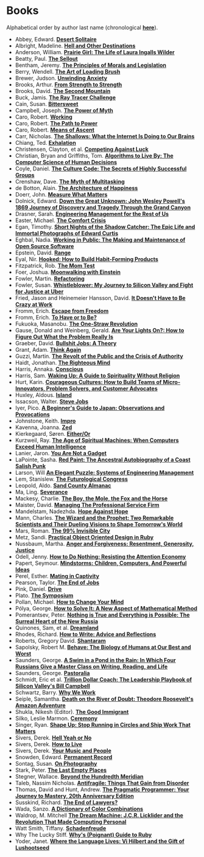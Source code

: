 # Books

Alphabetical order by author last name (chronological **[here](https://github.com/jwchristiansen/books/commits/master)**).

- Abbey, Edward. **[Desert Solitaire](https://bit.ly/3ffNVBx)**
- Albright, Madeline. **[Hell and Other Destinations](https://bit.ly/3vrIQQu)**
- Anderson, William. **[Prairie Girl: The Life of Laura Ingalls Wilder](https://bit.ly/39IXbgT)**
- Beatty, Paul. **[The Sellout](https://bit.ly/2XdfLbf)**
- Bentham, Jeremy. **[The Principles of Morals and Legislation](https://bit.ly/2XdfLbf)**
- Berry, Wendell. **[The Art of Loading Brush](https://bit.ly/310dNMt)**
- Brewer, Judson. **[Unwinding Anxiety](https://bookshop.org/books/unwinding-anxiety-new-science-shows-how-to-break-the-cycles-of-worry-and-fear-to-heal-your-mind/9780593330449)**
- Brooks, Arthur. **[From Strength to Strength](https://bookshop.org/p/books/from-strength-to-strength-finding-success-happiness-and-deep-purpose-in-the-second-half-of-life-arthur-c-brooks/16215322?ean=9780593191484)**
- Brooks, David. **[The Second Mountain](https://bit.ly/3ryPtwH)**
- Buck, Jamis. **[The Ray Tracer Challenge](https://bit.ly/3feDLRJ)**
- Cain, Susan. **[Bittersweet](https://bookshop.org/books/bittersweet-how-sorrow-and-longing-make-us-whole-9780593506059/9780451499783)**
- Campbell, Joseph. **[The Power of Myth](https://bookshop.org/books/the-power-of-myth/9780385418867)**
- Caro, Robert. **[Working](https://bit.ly/33d7ZSy)**
- Caro, Robert. **[The Path to Power](https://bit.ly/30ahsIu)**
- Caro, Robert. **[Means of Ascent](https://bit.ly/3ikC5rm)**
- Carr, Nicholas. **[The Shallows: What the Internet Is Doing to Our Brains](https://bit.ly/2PVi1zN)**
- Chiang, Ted. **[Exhalation](https://bit.ly/2DeNnhT)**
- Christensen, Clayton, et al. **[Competing Against Luck](https://bit.ly/33b0j36)**
- Christian, Bryan and Griffiths, Tom. **[Algorithms to Live By: The Computer Science of Human Decisions](https://bit.ly/3wVqt5K)**
- Coyle, Daniel. **[The Culture Code: The Secrets of Highly Successful Groups](https://bit.ly/3fSBhMh)**
- Crenshaw, Dave. **[The Myth of Multitasking](https://bit.ly/3KU6WKf)**
- de Botton, Alain. **[The Architecture of Happiness](https://www.goodreads.com/book/show/23418.The_Architecture_of_Happiness?ac=1&from_search=true&qid=Su9BjFOXi2&rank=1)**
- Doerr, John. **[Measure What Matters](https://bit.ly/3qMr2is)**
- Dolnick, Edward. **[Down the Great Unknown: John Wesley Powell's 1869 Journey of Discovery and Tragedy Through the Grand Canyon](https://bit.ly/39Hrd4b)**
- Drasner, Sarah. **[Engineering Management for the Rest of Us](https://bookshop.org/p/books/engineering-management-for-the-rest-of-us/18891490?ean=9798986769301)**
- Easter, Michael. **[The Comfort Crisis](https://bit.ly/3jK0Yjd)**
- Egan, Timothy. **[Short Nights of the Shadow Catcher: The Epic Life and Immortal Photographs of Edward Curtis](https://bit.ly/3n9Rb6C)**
- Eghbal, Nadia. **[Working in Public: The Making and Maintenance of Open Source Software](https://bit.ly/2KVSI1z)**
- Epstein, David. **[Range](https://bit.ly/2EqzNbJ)**
- Eyal, Nir. **[Hooked: How to Build Habit-Forming Products](https://bit.ly/35GtT0K)**
- Fitzpatrick, Rob. **[The Mom Test](https://bit.ly/3pNUIYb)**
- Foer, Joshua. **[Moonwalking with Einstein](https://bit.ly/3Enyqp5)**
- Fowler, Martin. **[Refactoring](https://bit.ly/3jVaHSJ)**
- Fowler, Susan. **[Whistleblower: My Journey to Silicon Valley and Fight for Justice at Uber](https://bit.ly/315nGbV)**
- Fried, Jason and Heinemeier Hansson, David. **[It Doesn't Have to Be Crazy at Work](https://bit.ly/2EALyfV)**
- Fromm, Erich. **[Escape from Freedom](https://bit.ly/3hPKvXD)**
- Fromm, Erich. **[To Have or to Be?](https://bit.ly/2BOetfy)**
- Fukuoka, Masanobu. **[The One-Straw Revolution](https://bit.ly/3jX5d9R)**
- Gause, Donald and Weinberg, Gerald. **[Are Your Lights On?: How to Figure Out What the Problem Really Is](https://www.amazon.com/Are-Your-Lights-Figure-Problem/dp/0932633161)**
- Graeber, David. **[Bullshit Jobs: A Theory](https://bit.ly/3xtKmo2)**
- Grant, Adam. **[Think Again](https://bookshop.org/p/books/think-again-the-power-of-knowing-what-you-don-t-know-adam-grant/15174400)**
- Guzzi, Martin. **[The Revolt of the Public and the Crisis of Authority](https://bit.ly/3bvXZq6)**
- Haidt, Jonathan. **[The Righteous Mind](https://bit.ly/2EqB3vt)**
- Harris, Annaka. **[Conscious](https://bit.ly/2PdfYGU)**
- Harris, Sam. **[Waking Up: A Guide to Spirituality Without Religion](https://bit.ly/3oBCDwR)**
- Hurt, Karin. **[Courageous Cultures: How to Build Teams of Micro-Innovators, Problem Solvers, and Customer Advocates](https://bookshop.org/p/books/courageous-cultures-david-dye/14287283?ean=9781400219568)**
- Huxley, Aldous. **[Island](https://bit.ly/339XZJR)**
- Issacson, Walter. **[Steve Jobs](https://bookshop.org/books/steve-jobs-9781982176860/9781451648539)**
- Iyer, Pico. **[A Beginner's Guide to Japan: Observations and Provocations](https://bit.ly/33n4h9h)**
- Johnstone, Keith. **[Impro](https://bit.ly/3h39Ahi)**
- Kavenna, Joanna. **[Zed](https://bit.ly/2Dk3Z7U)**
- Kierkegaard, Søren. **[Either/Or](https://bit.ly/39KuyPY)**
- Kurzweil, Ray. **[The Age of Spiritual Machines: When Computers Exceed Human Intelligence](https://bit.ly/30cpqAG)**
- Lanier, Jaron. **[You Are Not a Gadget](https://bit.ly/338yCbc)**
- LaPointe, Sasha. **[Red Paint: The Ancestral Autobiography of a Coast Salish Punk](https://bookshop.org/books/red-paint-the-ancestral-autobiography-of-a-coast-salish-punk/9781640094147)**
- Larson, Will **[An Elegant Puzzle: Systems of Engineering Management](https://bookshop.org/p/books/an-elegant-puzzle-systems-of-engineering-management-will-larson/18697762?ean=9781732265189)**
- Lem, Stanislew. **[The Futurological Congress](https://bit.ly/2X9ndnG)**
- Leopold, Aldo. **[Sand County Almanac](https://bit.ly/3jXf4Nd)**
- Ma, Ling. **[Severance](https://bit.ly/37RjwYy)**
- Mackesy, Charlie. **[The Boy, the Mole, the Fox and the Horse](https://bit.ly/2WRxiFk)**
- Maister, David. **[Managing The Professional Service Firm](https://bit.ly/3wZOIks)**
- Mandelstam, Nadezhda. **[Hope Against Hope](https://bit.ly/3EojUNX)**
- Mann, Charles. **[The Wizard and the Prophet: Two Remarkable Scientists and Their Dueling Visions to Shape Tomorrow's World](https://www.goodreads.com/book/show/34959327-the-wizard-and-the-prophet)**
- Mars, Roman. **[The 99% Invisible City](https://99percentinvisible.org/book/)**
- Metz, Sandi. **[Practical Object Oriented Design in Ruby](https://bit.ly/3aRjaDX)**
- Nussbaum, Martha. **[Anger and Forgiveness: Resentment, Generosity, Justice](https://bit.ly/313Av6A)**
- Odell, Jenny. **[How to Do Nothing: Resisting the Attention Economy](https://bit.ly/39O4gwc)**
- Papert, Seymour. **[Mindstorms: Children, Computers, And Powerful Ideas](https://bit.ly/3nOZuVl)**
- Perel, Esther. **[Mating in Captivity](https://bookshop.org/books/mating-in-captivity-unlocking-erotic-intelligence/9780060753641)**
- Pearson, Taylor. **[The End of Jobs](https://bit.ly/2QSjxn6)**
- Pink, Daniel. **[Drive](https://bit.ly/2Xb9ZXO)**
- Plato. **[The Symposium](https://bit.ly/3gcUplO)**
- Pollan, Michael. **[How to Change Your Mind](https://bit.ly/339BjJz)**
- Pólya, George. **[How to Solve It: A New Aspect of Mathematical Method](https://bit.ly/3gyb4kI)**
- Pomerantsev, Peter. **[Nothing is True and Everything is Possible: The Surreal Heart of the New Russia](https://bit.ly/318L7kK)**
- Quinones, Sam, et al. **[Dreamland](https://bit.ly/3hQHvdB)**
- Rhodes, Richard. **[How to Write: Advice and Reflections](https://bit.ly/3u5kRnU)**
- Roberts, Gregory David. **[Shantaram](https://bit.ly/2Xd9MDs)**
- Sapolsky, Robert M. **[Behave: The Biology of Humans at Our Best and Worst](https://bit.ly/3m7WQrW)**
- Saunders, George. **[A Swim in a Pond in the Rain: In Which Four Russians Give a Master Class on Writing, Reading, and Life](https://bit.ly/3xDDbtp)**
- Saunders, George. **[Pastoralia](https://bit.ly/3FszBDg)**
- Schmidt, Eric et al. **[Trillion Dollar Coach: The Leadership Playbook of Silicon Valley's Bill Campbell](https://bit.ly/3EpR4go)**
- Schwartz, Barry. **[Why We Work](https://bit.ly/3cCoWud)**
- Seiple, Samantha. **[Death on the River of Doubt: Theodore Roosevelt's Amazon Adventure](https://bit.ly/3xkAnOp)**
- Shukla, Nikesh (Editor). **[The Good Immigrant](https://bit.ly/3oFy31Y)**
- Silko, Leslie Marmon. **[Ceremony](https://www.goodreads.com/book/show/588234.Ceremony)**
- Singer, Ryan. **[Shape Up: Stop Running in Circles and Ship Work That Matters](https://bit.ly/2IBTpfv)**
- Sivers, Derek. **[Hell Yeah or No](https://bit.ly/2BGZcgi)**
- Sivers, Derek. **[How to Live](https://sive.rs/h)**
- Sivers, Derek. **[Your Music and People](https://bit.ly/2TdKzX8)**
- Snowden, Edward. **[Permanent Record](https://bit.ly/2PargvH)**
- Sontag, Susan. **[On Photography](https://bit.ly/30GhkDC)**
- Stark, Peter. **[The Last Empty Places](https://bit.ly/2P8Rkr7)**
- Stegner, Wallace. **[Beyond the Hundredth Meridian](https://bit.ly/30eIiyY)**
- Taleb, Nassim Nicholas. **[Antifragile: Things That Gain from Disorder](https://bit.ly/3qB202s)**
- Thomas, David and Hunt, Andrew. **[The Pragmatic Programmer: Your Journey to Mastery, 20th Anniversary Edition](https://bookshop.org/p/books/the-pragmatic-programmer-your-journey-to-mastery-20th-anniversary-edition-andrew-hunt/9408139?ean=9780135957059)**
- Susskind, Richard. **[The End of Lawyers?](https://bit.ly/33b7xEg)**
- Wada, Sanzo. **[A Dictionary of Color Combinations](https://www.goodreads.com/book/show/19976800-a-dictionary-of-color-combinations)**
- Waldrop, M. Mitchell **[The Dream Machine: J.C.R. Licklider and the Revolution That Made Computing Personal](https://bit.ly/337TgbC)**
- Watt Smith, Tiffany. **[Schadenfreude](https://bit.ly/3jRFBLI)**
- Why The Lucky Stiff. **[Why's (Poignant) Guide to Ruby](https://bookshop.org/books/why-s-poignant-guide-to-ruby-9781838039509/9781838039509)**
- Yoder, Janet. **[Where the Language Lives: Vi Hilbert and the Gift of Lushootseed](https://bookshop.org/books/where-the-language-lives-vi-hilbert-and-the-gift-of-lushootseed/9781954854260)**
